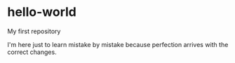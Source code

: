 # hello-world
My first repository

I'm here just to learn mistake by mistake because perfection arrives with the correct changes. 
